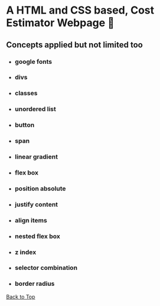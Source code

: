 <a name="custom_anchor_name"></a>

# A HTML and CSS based, Cost Estimator Webpage :receipt:

## Concepts applied but not limited too

- ### google fonts
- ### divs
- ### classes
- ### unordered list
- ### button
- ### span
- ### linear gradient
- ### flex box
- ### position absolute
- ### justify content
- ### align items
- ### nested flex box
- ### z index 
- ### selector combination 
- ### border radius

[Back to Top](#custom_anchor_name)
